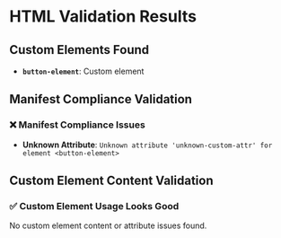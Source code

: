 # HTML Validation Results

## Custom Elements Found

- **`button-element`**: Custom element

## Manifest Compliance Validation

### ❌ Manifest Compliance Issues

- **Unknown Attribute**: `Unknown attribute 'unknown-custom-attr' for element <button-element>`

## Custom Element Content Validation

### ✅ Custom Element Usage Looks Good

No custom element content or attribute issues found.
